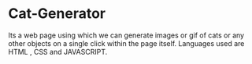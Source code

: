 # Cat-Generator
Its a web page using which we can generate images or gif of cats or any other objects on a single click within the page itself. Languages used are HTML , CSS and JAVASCRIPT.
